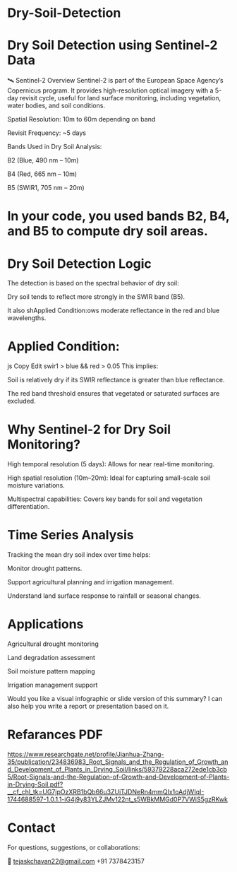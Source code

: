 # Dry-Soil-Detection

# Dry Soil Detection using Sentinel-2 Data

🛰️ Sentinel-2 Overview
Sentinel-2 is part of the European Space Agency’s Copernicus program. It provides high-resolution optical imagery with a 5-day revisit cycle, useful for land surface monitoring, including vegetation, water bodies, and soil conditions.

Spatial Resolution: 10m to 60m depending on band

Revisit Frequency: ~5 days

Bands Used in Dry Soil Analysis:

B2 (Blue, 490 nm – 10m)

B4 (Red, 665 nm – 10m)

B5 (SWIR1, 705 nm – 20m)

# In your code, you used bands B2, B4, and B5 to compute dry soil areas.

# Dry Soil Detection Logic

The detection is based on the spectral behavior of dry soil:

Dry soil tends to reflect more strongly in the SWIR band (B5).

It also shApplied Condition:ows moderate reflectance in the red and blue wavelengths.


# Applied Condition:
js
Copy
Edit
swir1 > blue && red > 0.05
This implies:

Soil is relatively dry if its SWIR reflectance is greater than blue reflectance.

The red band threshold ensures that vegetated or saturated surfaces are excluded.

# Why Sentinel-2 for Dry Soil Monitoring?

High temporal resolution (5 days): Allows for near real-time monitoring.

High spatial resolution (10m–20m): Ideal for capturing small-scale soil moisture variations.

Multispectral capabilities: Covers key bands for soil and vegetation differentiation.

# Time Series Analysis

Tracking the mean dry soil index over time helps:

Monitor drought patterns.

Support agricultural planning and irrigation management.

Understand land surface response to rainfall or seasonal changes.


# Applications

Agricultural drought monitoring

Land degradation assessment

Soil moisture pattern mapping

Irrigation management support

Would you like a visual infographic or slide version of this summary? I can also help you write a report or presentation based on it.


# Refarances PDF 
https://www.researchgate.net/profile/Jianhua-Zhang-35/publication/234836983_Root_Signals_and_the_Regulation_of_Growth_and_Development_of_Plants_in_Drying_Soil/links/59379228aca272ede1cb3cb5/Root-Signals-and-the-Regulation-of-Growth-and-Development-of-Plants-in-Drying-Soil.pdf?__cf_chl_tk=UG7jpOzXRB1bQb66u3ZUiTJDNeRn4mmQIx1oAdjWIqI-1744688597-1.0.1.1-iG4j9y83YLZJMv122nt_s5WBkMMGd0P7VWiS5gzRKwk

# Contact

For questions, suggestions, or collaborations:

📧 tejaskchavan22@gmail.com +91 7378423157
